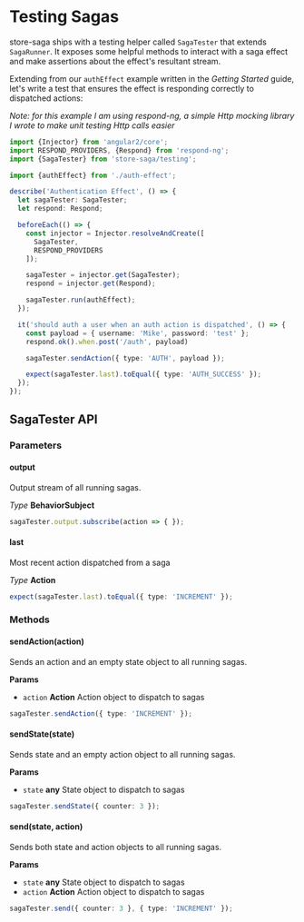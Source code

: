 # Testing Sagas
store-saga ships with a testing helper called `SagaTester` that extends `SagaRunner`. It exposes some helpful methods to interact with a saga effect and make assertions about the effect's resultant stream.

Extending from our `authEffect` example written in the _Getting Started_ guide, let's write a test that ensures the effect is responding correctly to dispatched actions:

_Note: for this example I am using respond-ng, a simple Http mocking library I wrote to make unit testing Http calls easier_

```ts
import {Injector} from 'angular2/core';
import RESPOND_PROVIDERS, {Respond} from 'respond-ng';
import {SagaTester} from 'store-saga/testing';

import {authEffect} from './auth-effect';

describe('Authentication Effect', () => {
  let sagaTester: SagaTester;
  let respond: Respond;

  beforeEach(() => {
    const injector = Injector.resolveAndCreate([
      SagaTester,
      RESPOND_PROVIDERS
    ]);

    sagaTester = injector.get(SagaTester);
    respond = injector.get(Respond);

    sagaTester.run(authEffect);
  });

  it('should auth a user when an auth action is dispatched', () => {
    const payload = { username: 'Mike', password: 'test' };
    respond.ok().when.post('/auth', payload)

    sagaTester.sendAction({ type: 'AUTH', payload });

    expect(sagaTester.last).toEqual({ type: 'AUTH_SUCCESS' });
  });
});
```

## SagaTester API
### Parameters
#### output
Output stream of all running sagas.

_Type_ __BehaviorSubject__

```ts
sagaTester.output.subscribe(action => { });
```

#### last
Most recent action dispatched from a saga

_Type_ __Action__

```ts
expect(sagaTester.last).toEqual({ type: 'INCREMENT' });
```

### Methods
#### sendAction(action)
Sends an action and an empty state object to all running sagas.

__Params__
* `action` __Action__ Action object to dispatch to sagas

```ts
sagaTester.sendAction({ type: 'INCREMENT' });
```

#### sendState(state)
Sends state and an empty action object to all running sagas.

__Params__
* `state` __any__ State object to dispatch to sagas

```ts
sagaTester.sendState({ counter: 3 });
```

#### send(state, action)
Sends both state and action objects to all running sagas.

__Params__
* `state` __any__ State object to dispatch to sagas
* `action` __Action__ Action object to dispatch to sagas

```ts
sagaTester.send({ counter: 3 }, { type: 'INCREMENT' });
```

